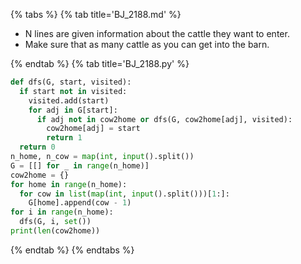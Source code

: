 {% tabs %}
{% tab title='BJ_2188.md' %}

* N lines are given information about the cattle they want to enter.
* Make sure that as many cattle as you can get into the barn.

{% endtab %}
{% tab title='BJ_2188.py' %}

```py
def dfs(G, start, visited):
  if start not in visited:
    visited.add(start)
    for adj in G[start]:
      if adj not in cow2home or dfs(G, cow2home[adj], visited):
        cow2home[adj] = start
        return 1
  return 0
n_home, n_cow = map(int, input().split())
G = [[] for _ in range(n_home)]
cow2home = {}
for home in range(n_home):
  for cow in list(map(int, input().split()))[1:]:
    G[home].append(cow - 1)
for i in range(n_home):
  dfs(G, i, set())
print(len(cow2home))
```

{% endtab %}
{% endtabs %}